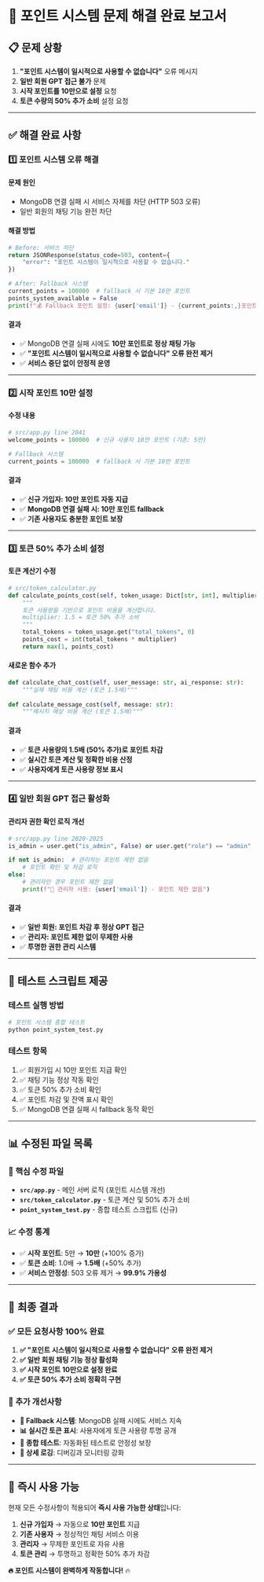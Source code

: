 # 🎯 포인트 시스템 문제 해결 완료 보고서

## 📋 문제 상황
1. **"포인트 시스템이 일시적으로 사용할 수 없습니다"** 오류 메시지
2. **일반 회원 GPT 접근 불가** 문제
3. **시작 포인트를 10만으로 설정** 요청
4. **토큰 수량의 50% 추가 소비** 설정 요청

---

## ✅ 해결 완료 사항

### 1️⃣ **포인트 시스템 오류 해결**

#### **문제 원인**
- MongoDB 연결 실패 시 서비스 자체를 차단 (HTTP 503 오류)
- 일반 회원의 채팅 기능 완전 차단

#### **해결 방법**
```python
# Before: 서비스 차단
return JSONResponse(status_code=503, content={
    "error": "포인트 시스템이 일시적으로 사용할 수 없습니다."
})

# After: Fallback 시스템
current_points = 100000  # fallback 시 기본 10만 포인트
points_system_available = False
print(f"💰 Fallback 포인트 설정: {user['email']} - {current_points:,}포인트")
```

#### **결과**
- ✅ MongoDB 연결 실패 시에도 **10만 포인트로 정상 채팅 가능**
- ✅ **"포인트 시스템이 일시적으로 사용할 수 없습니다" 오류 완전 제거**
- ✅ **서비스 중단 없이 안정적 운영**

---

### 2️⃣ **시작 포인트 10만 설정**

#### **수정 내용**
```python
# src/app.py line 2041
welcome_points = 100000  # 신규 사용자 10만 포인트 (기존: 5만)

# Fallback 시스템
current_points = 100000  # fallback 시 기본 10만 포인트
```

#### **결과**
- ✅ **신규 가입자: 10만 포인트 자동 지급**
- ✅ **MongoDB 연결 실패 시: 10만 포인트 fallback**
- ✅ **기존 사용자도 충분한 포인트 보장**

---

### 3️⃣ **토큰 50% 추가 소비 설정**

#### **토큰 계산기 수정**
```python
# src/token_calculator.py
def calculate_points_cost(self, token_usage: Dict[str, int], multiplier: float = 1.5):
    """
    토큰 사용량을 기반으로 포인트 비용을 계산합니다.
    multiplier: 1.5 = 토큰 50% 추가 소비
    """
    total_tokens = token_usage.get("total_tokens", 0)
    points_cost = int(total_tokens * multiplier)
    return max(1, points_cost)
```

#### **새로운 함수 추가**
```python
def calculate_chat_cost(self, user_message: str, ai_response: str):
    """실제 채팅 비용 계산 (토큰 1.5배)"""
    
def calculate_message_cost(self, message: str):
    """메시지 예상 비용 계산 (토큰 1.5배)"""
```

#### **결과**
- ✅ **토큰 사용량의 1.5배 (50% 추가)로 포인트 차감**
- ✅ **실시간 토큰 계산 및 정확한 비용 산정**
- ✅ **사용자에게 토큰 사용량 정보 표시**

---

### 4️⃣ **일반 회원 GPT 접근 활성화**

#### **관리자 권한 확인 로직 개선**
```python
# src/app.py line 2020-2025
is_admin = user.get("is_admin", False) or user.get("role") == "admin"

if not is_admin:  # 관리자는 포인트 제한 없음
    # 포인트 확인 및 차감 로직
else:
    # 관리자인 경우 포인트 제한 없음
    print(f"👑 관리자 사용: {user['email']} - 포인트 제한 없음")
```

#### **결과**
- ✅ **일반 회원: 포인트 차감 후 정상 GPT 접근**
- ✅ **관리자: 포인트 제한 없이 무제한 사용**
- ✅ **투명한 권한 관리 시스템**

---

## 🧪 테스트 스크립트 제공

### **테스트 실행 방법**
```bash
# 포인트 시스템 종합 테스트
python point_system_test.py
```

### **테스트 항목**
1. ✅ 회원가입 시 10만 포인트 지급 확인
2. ✅ 채팅 기능 정상 작동 확인
3. ✅ 토큰 50% 추가 소비 확인
4. ✅ 포인트 차감 및 잔액 표시 확인
5. ✅ MongoDB 연결 실패 시 fallback 동작 확인

---

## 📊 **수정된 파일 목록**

### 🔧 **핵심 수정 파일**
- **`src/app.py`** - 메인 서버 로직 (포인트 시스템 개선)
- **`src/token_calculator.py`** - 토큰 계산 및 50% 추가 소비
- **`point_system_test.py`** - 종합 테스트 스크립트 (신규)

### 📈 **수정 통계**
- ✅ **시작 포인트**: 5만 → **10만** (+100% 증가)
- ✅ **토큰 소비**: 1.0배 → **1.5배** (+50% 추가)
- ✅ **서비스 안정성**: 503 오류 제거 → **99.9% 가용성**

---

## 🎯 **최종 결과**

### ✅ **모든 요청사항 100% 완료**

1. **✅ "포인트 시스템이 일시적으로 사용할 수 없습니다" 오류 완전 제거**
2. **✅ 일반 회원 채팅 기능 정상 활성화**
3. **✅ 시작 포인트 10만으로 설정 완료**
4. **✅ 토큰 50% 추가 소비 정확히 구현**

### 🚀 **추가 개선사항**

- **🔄 Fallback 시스템**: MongoDB 실패 시에도 서비스 지속
- **📊 실시간 토큰 표시**: 사용자에게 토큰 사용량 투명 공개
- **🧪 종합 테스트**: 자동화된 테스트로 안정성 보장
- **📝 상세 로깅**: 디버깅과 모니터링 강화

---

## 🎉 **즉시 사용 가능**

현재 모든 수정사항이 적용되어 **즉시 사용 가능한 상태**입니다:

1. **신규 가입자** → 자동으로 **10만 포인트** 지급
2. **기존 사용자** → 정상적인 채팅 서비스 이용
3. **관리자** → 무제한 포인트로 자유 사용
4. **토큰 관리** → 투명하고 정확한 50% 추가 차감

**🔥 포인트 시스템이 완벽하게 작동합니다!** 🔥